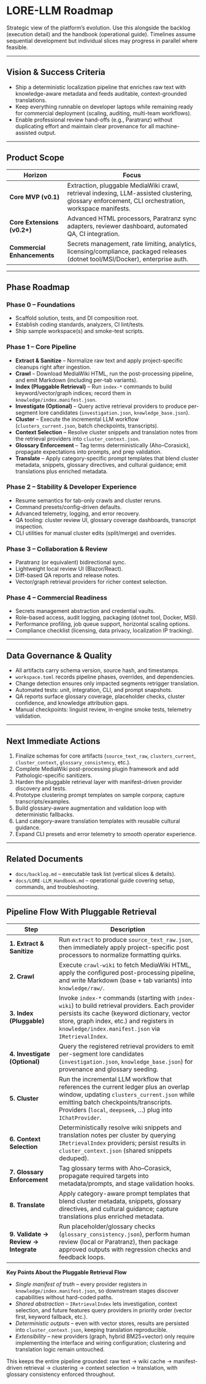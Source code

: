 # LORE-LLM Roadmap

Strategic view of the platform’s evolution. Use this alongside the backlog (execution detail) and the handbook (operational guide). Timelines assume sequential development but individual slices may progress in parallel where feasible.

---

## Vision & Success Criteria

- Ship a deterministic localization pipeline that enriches raw text with knowledge-aware metadata and feeds auditable, context-grounded translations.
- Keep everything runnable on developer laptops while remaining ready for commercial deployment (scaling, auditing, multi-team workflows).
- Enable professional review hand-offs (e.g., Paratranz) without duplicating effort and maintain clear provenance for all machine-assisted output.

---

## Product Scope

| Horizon | Focus |
| --- | --- |
| **Core MVP (v0.1)** | Extraction, pluggable MediaWiki crawl, retrieval indexing, LLM-assisted clustering, glossary enforcement, CLI orchestration, workspace manifests. |
| **Core Extensions (v0.2+)** | Advanced HTML processors, Paratranz sync adapters, reviewer dashboard, automated QA, CI integration. |
| **Commercial Enhancements** | Secrets management, rate limiting, analytics, licensing/compliance, packaged releases (dotnet tool/MSI/Docker), enterprise auth. |

---

## Phase Roadmap

### Phase 0 – Foundations
- Scaffold solution, tests, and DI composition root.
- Establish coding standards, analyzers, CI lint/tests.
- Ship sample workspace(s) and smoke-test scripts.

### Phase 1 – Core Pipeline
- **Extract & Sanitize** – Normalize raw text and apply project-specific cleanups right after ingestion.
- **Crawl** – Download MediaWiki HTML, run the post-processing pipeline, and emit Markdown (including per-tab variants).
- **Index (Pluggable Retrieval)** – Run `index-*` commands to build keyword/vector/graph indices; record them in `knowledge/index.manifest.json`.
- **Investigate (Optional)** – Query active retrieval providers to produce per-segment lore candidates (`investigation.json`, `knowledge_base.json`).
- **Cluster** – Execute the incremental LLM workflow (`clusters_current.json`, batch checkpoints, transcripts).
- **Context Selection** – Resolve cluster snippets and translation notes from the retrieval providers into `cluster_context.json`.
- **Glossary Enforcement** – Tag terms deterministically (Aho–Corasick), propagate expectations into prompts, and prep validation.
- **Translate** – Apply category-specific prompt templates that blend cluster metadata, snippets, glossary directives, and cultural guidance; emit translations plus enriched metadata.

### Phase 2 – Stability & Developer Experience
- Resume semantics for tab-only crawls and cluster reruns.
- Command presets/config-driven defaults.
- Advanced telemetry, logging, and error recovery.
- QA tooling: cluster review UI, glossary coverage dashboards, transcript inspection.
- CLI utilities for manual cluster edits (split/merge) and overrides.

### Phase 3 – Collaboration & Review
- Paratranz (or equivalent) bidirectional sync.
- Lightweight local review UI (Blazor/React).
- Diff-based QA reports and release notes.
- Vector/graph retrieval providers for richer context selection.

### Phase 4 – Commercial Readiness
- Secrets management abstraction and credential vaults.
- Role-based access, audit logging, packaging (dotnet tool, Docker, MSI).
- Performance profiling, job queue support, horizontal scaling options.
- Compliance checklist (licensing, data privacy, localization IP tracking).

---

## Data Governance & Quality

- All artifacts carry schema version, source hash, and timestamps.
- `workspace.toml` records pipeline phases, overrides, and dependencies.
- Change detection ensures only impacted segments retrigger translation.
- Automated tests: unit, integration, CLI, and prompt snapshots.
- QA reports surface glossary coverage, placeholder checks, cluster confidence, and knowledge attribution gaps.
- Manual checkpoints: linguist review, in-engine smoke tests, telemetry validation.

---

## Next Immediate Actions

1. Finalize schemas for core artifacts (`source_text_raw`, `clusters_current`, `cluster_context`, `glossary_consistency`, etc.).
2. Complete MediaWiki post-processing plugin framework and add Pathologic-specific sanitizers.
3. Harden the pluggable retrieval layer with manifest-driven provider discovery and tests.
4. Prototype clustering prompt templates on sample corpora; capture transcripts/examples.
5. Build glossary-aware augmentation and validation loop with deterministic fallbacks.
6. Land category-aware translation templates with reusable cultural guidance.
7. Expand CLI presets and error telemetry to smooth operator experience.

---

## Related Documents

- `docs/backlog.md` – executable task list (vertical slices & details).
- `docs/LORE-LLM_Handbook.md` – operational guide covering setup, commands, and troubleshooting.




---

## Pipeline Flow With Pluggable Retrieval

| Step | Description |
| --- | --- |
| **1. Extract & Sanitize** | Run `extract` to produce `source_text_raw.json`, then immediately apply project-specific post processors to normalize formatting quirks. |
| **2. Crawl** | Execute `crawl-wiki` to fetch MediaWiki HTML, apply the configured post-processing pipeline, and write Markdown (base + tab variants) into `knowledge/raw/`. |
| **3. Index (Pluggable)** | Invoke `index-*` commands (starting with `index-wiki`) to build retrieval providers. Each provider persists its cache (keyword dictionary, vector store, graph index, etc.) and registers in `knowledge/index.manifest.json` via `IRetrievalIndex`. |
| **4. Investigate (Optional)** | Query the registered retrieval providers to emit per-segment lore candidates (`investigation.json`, `knowledge_base.json`) for provenance and glossary seeding. |
| **5. Cluster** | Run the incremental LLM workflow that references the current ledger plus an overlap window, updating `clusters_current.json` while emitting batch checkpoints/transcripts. Providers (`local`, `deepseek`, …) plug into `IChatProvider`. |
| **6. Context Selection** | Deterministically resolve wiki snippets and translation notes per cluster by querying `IRetrievalIndex` providers; persist results in `cluster_context.json` (shared snippets deduped). |
| **7. Glossary Enforcement** | Tag glossary terms with Aho–Corasick, propagate required targets into metadata/prompts, and stage validation hooks. |
| **8. Translate** | Apply category-aware prompt templates that blend cluster metadata, snippets, glossary directives, and cultural guidance; capture translations plus enriched metadata. |
| **9. Validate → Review → Integrate** | Run placeholder/glossary checks (`glossary_consistency.json`), perform human review (local or Paratranz), then package approved outputs with regression checks and feedback loops. |

**Key Points About the Pluggable Retrieval Flow**
- *Single manifest of truth* – every provider registers in `knowledge/index.manifest.json`, so downstream stages discover capabilities without hard-coded paths.
- *Shared abstraction* – `IRetrievalIndex` lets investigation, context selection, and future features query providers in priority order (vector first, keyword fallback, etc.).
- *Deterministic outputs* – even with vector stores, results are persisted into `cluster_context.json`, keeping translation reproducible.
- *Extensibility* – new providers (graph, hybrid BM25+vector) only require implementing the interface and wiring configuration; clustering and translation logic remain untouched.

This keeps the entire pipeline grounded: raw text → wiki cache → manifest-driven retrieval → clustering → context selection → translation, with glossary consistency enforced throughout.
